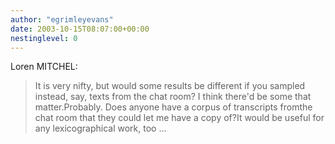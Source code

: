 ```yaml
---
author: "egrimleyevans"
date: 2003-10-15T08:07:00+00:00
nestinglevel: 0
---
```

Loren MITCHEL:
> It is very nifty, but would some results be
> different if you sampled instead, say, texts from
> the chat room? I think there'd be some that
> matter.Probably. Does anyone have a corpus of transcripts fromthe chat room that they could let me have a copy of?It would be useful for any lexicographical work, too ...